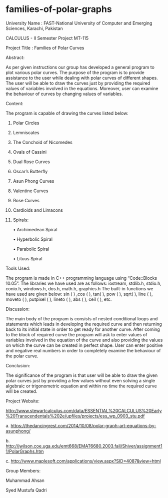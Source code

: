 # families-of-polar-graphs

University Name : 
FAST-National University of Computer and Emerging Sciences, Karachi, Pakistan

CALCULUS - II Semester Project MT-115

Project Title : 
Families of Polar Curves

Abstract:

As per given instructions our group has developed a general program to plot various polar curves. The purpose of the program is to provide assistance to the user while dealing with polar curves of different shapes. The user will be able to draw the curves just by providing the required values of variables involved in the equations. Moreover, user can examine the behaviour of curves by changing values of variables. 

Content:

The program is capable of drawing the curves listed below: 
1.	  Polar Circles
2.	  Lemniscates
3.	  The Conchoid of Nicomedes
4.	  Ovals of Cassini
5.	  Dual Rose Curves
6.	  Oscar’s Butterfly
7.	  Asun Phong Curves
8.	  Valentine Curves
9.	  Rose Curves
10.	  Cardioids and Limacons
11.	  Spirals: 

      •	Archimedean Spiral
      
      •	Hyperbolic  Spiral
      
      •	Parabolic Spiral
      
      •	Lituus Spiral

Tools Used:

The program is made in C++ programming language using “Code::Blocks 10.05”.
The libraries we have used are as follows: 
iostream, stdlib.h, stdio.h, conio.h, windows.h, dos.h, math.h, graphics.h
The built-in functions we have used are given below:
sin ( ) ,cos ( ), tan( ), pow ( ), sqrt( ), line ( ), moveto ( ), putpixel ( ), lineto ( ),
abs ( ), ceil ( ), etc.

Discussion:

The main body of the program is consists of nested conditional loops and statements which leads in developing the required curve and then returning back to its initial state in order to get ready for another curve. After coming to the block of required curve the program will ask to enter values of variables involved in the equation of the curve and also providing the values on which the curve can be created in perfect shape. User can enter positive and negative real numbers in order to completely examine the behaviour of the polar curve.

Conclusion:

The significance of the program is that user will be able to draw the given polar curves just by providing a few values without even solving a single algebraic or trigonometric equation and within no time the required curve will be created.


Project Website:

http://www.stewartcalculus.com/data/ESSENTIAL%20CALCULUS%20Early%20Transcendentals%202e/upfiles/projects/ess_wp_0903_stu.pdf

a. https://thedancingrest.com/2014/10/08/polar-graph-art-equations-by-asunphong/

b. http://jwilson.coe.uga.edu/emt668/EMAT6680.2003.fall/Shiver/assignment11/PolarGraphs.htm

c. http://www.maplesoft.com/applications/view.aspx?SID=4087&view=html


Group Members:

Muhammad Ahsan

Syed Mustufa Qadri


